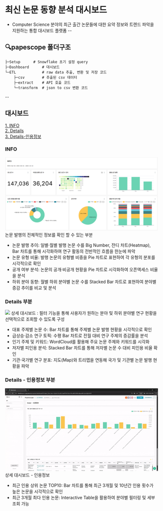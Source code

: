 # 최신 논문 동향 분석 대시보드
- Computer Science 분야의 최근 출간 논문들에 대한 요약 정보와 트렌드 파악을 지원하는 통합 대시보드 플랫폼
--
## 🔍papescope 폴더구조
```
├─Setup      # Snowflake 초기 설정 query
├─Dashboard      # 대시보드
└─ETL            # raw data 추출, 변환 및 저장 코드
    ├─csv        # 추출된 csv 데이터
    ├─extract    # API 호출 코드
    └─transform  # json to csv 변환 코드
```
--

## 대시보드
[1. INFO](#info)<br>
[2. Details](#details-부분)<br>
[3. Details-인용정보](#details---인용정보-부분)<br>
### INFO
![](Dashboard/PaperScope_info.png)
논문 발행의 전체적인 정보를 확인 할 수 있는 부분

- 논문 발행 추이: 일별·월별 발행 논문 수를 Big Number, 잔디 차트(Heatmap), Bar 차트를 통해 시각화하여 연구 활동의 전반적인 흐름을 한눈에 파악
- 논문 유형 비율: 발행 논문의 유형별 비중을 Pie 차트로 표현하여 각 유형의 분포를 시각적으로 확인
- 공개 여부 분석: 논문의 공개·비공개 현황을 Pie 차트로 시각화하여 오픈액세스 비율을 분석
- 하위 분야 동향: 월별 하위 분야별 논문 수를 Stacked Bar 차트로 표현하여 분야별 증감 추이를 비교 및 분석


### Details 부분
![](Dashboard/PaperScope_detail.gif)
상세 대시보드
: 필터 기능을 통해 사용자가 원하는 분야 및 하위 분야별 연구 현황을 선택적으로 조회할 수 있도록 구성

- 대표 주제별 논문 수: Bar 차트를 통해 주제별 논문 발행 현황을 시각적으로 확인
- 급상승·감소 연구 토픽:  수평 Bar 차트로 전월 대비 연구 주제의 증감률을 분석
- 인기 주제 및 키워드: WordCloud를 활용해 주요 논문 주제와 키워드를 시각화
- 저자별 피인용 분석: Stacked Bar 차트를 통해 저자별 논문 수 대비 피인용 비율 확인
- 기관·국가별 연구 분포: 지도(Map)와 트리맵을 연동해 국가 및 기관별 논문 발행 현황을 파악


### Details - 인용정보 부분
![](Dashboard/PaperScope_detail_cited.gif)
상세 대시보드 - 인용정보

- 최근 인용 상위 논문 TOP10: Bar 차트를 통해 최근 3개월 및 10년간 인용 횟수가 높은 논문을 시각적으로 확인
- 최근 3개월 최다 인용 논문: Interactive Table을 활용하여 분야별 필터링 및 세부 조회 가능
